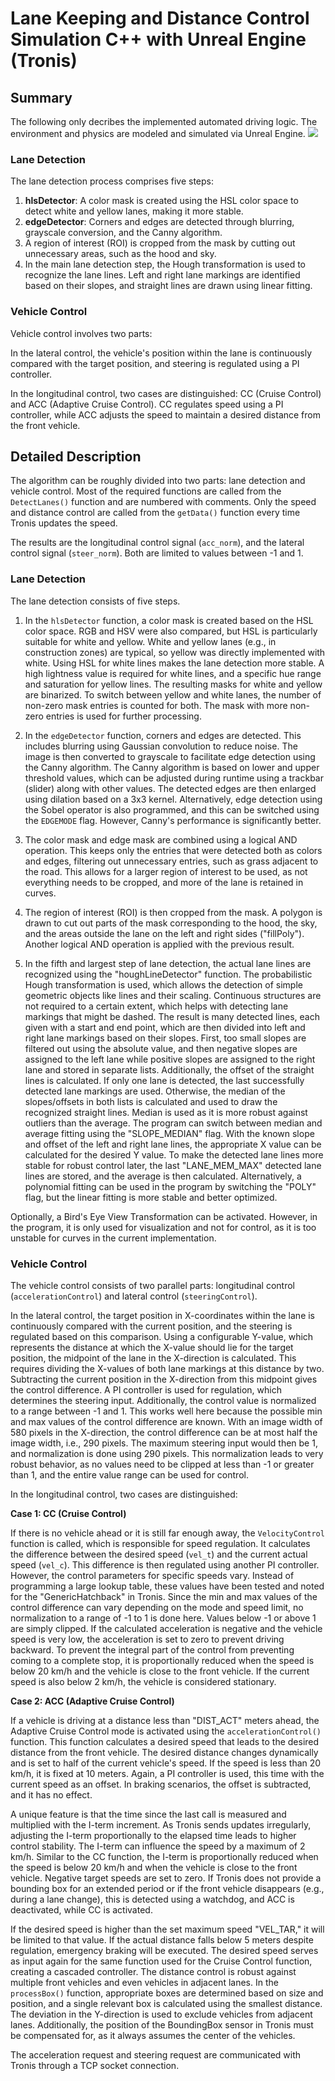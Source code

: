 # Lane Keeping and Distance Control Simulation C++ with Unreal Engine (Tronis)

## Summary
The following only decribes the implemented automated driving logic. The environment and physics are modeled and simulated via Unreal Engine.
<img src="https://github.com/nickpwagner/ue3-lane-keeping-assistant/blob/main/result.gif?raw=true">

### Lane Detection

The lane detection process comprises five steps:

1. **hlsDetector**: A color mask is created using the HSL color space to detect white and yellow lanes, making it more stable.
2. **edgeDetector**: Corners and edges are detected through blurring, grayscale conversion, and the Canny algorithm.
4. A region of interest (ROI) is cropped from the mask by cutting out unnecessary areas, such as the hood and sky.
5. In the main lane detection step, the Hough transformation is used to recognize the lane lines. Left and right lane markings are identified based on their slopes, and straight lines are drawn using linear fitting.

### Vehicle Control

Vehicle control involves two parts:

In the lateral control, the vehicle's position within the lane is continuously compared with the target position, and steering is regulated using a PI controller.

In the longitudinal control, two cases are distinguished: CC (Cruise Control) and ACC (Adaptive Cruise Control). CC regulates speed using a PI controller, while ACC adjusts the speed to maintain a desired distance from the front vehicle.

## Detailed Description

The algorithm can be roughly divided into two parts: lane detection and vehicle control. Most of the required functions are called from the `DetectLanes()` function and are numbered with comments. Only the speed and distance control are called from the `getData()` function every time Tronis updates the speed.

The results are the longitudinal control signal (`acc_norm`), and the lateral control signal (`steer_norm`). Both are limited to values between -1 and 1.

### Lane Detection

The lane detection consists of five steps.

1. In the `hlsDetector` function, a color mask is created based on the HSL color space. RGB and HSV were also compared, but HSL is particularly suitable for white and yellow. White and yellow lanes (e.g., in construction zones) are typical, so yellow was directly implemented with white. Using HSL for white lines makes the lane detection more stable. A high lightness value is required for white lines, and a specific hue range and saturation for yellow lines. The resulting masks for white and yellow are binarized. To switch between yellow and white lanes, the number of non-zero mask entries is counted for both. The mask with more non-zero entries is used for further processing.

2. In the `edgeDetector` function, corners and edges are detected. This includes blurring using Gaussian convolution to reduce noise. The image is then converted to grayscale to facilitate edge detection using the Canny algorithm. The Canny algorithm is based on lower and upper threshold values, which can be adjusted during runtime using a trackbar (slider) along with other values. The detected edges are then enlarged using dilation based on a 3x3 kernel. Alternatively, edge detection using the Sobel operator is also programmed, and this can be switched using the `EDGEMODE` flag. However, Canny's performance is significantly better.

3. The color mask and edge mask are combined using a logical AND operation. This keeps only the entries that were detected both as colors and edges, filtering out unnecessary entries, such as grass adjacent to the road. This allows for a larger region of interest to be used, as not everything needs to be cropped, and more of the lane is retained in curves.

4. The region of interest (ROI) is then cropped from the mask. A polygon is drawn to cut out parts of the mask corresponding to the hood, the sky, and the areas outside the lane on the left and right sides ("fillPoly"). Another logical AND operation is applied with the previous result.

5. In the fifth and largest step of lane detection, the actual lane lines are recognized using the "houghLineDetector" function. The probabilistic Hough transformation is used, which allows the detection of simple geometric objects like lines and their scaling. Continuous structures are not required to a certain extent, which helps with detecting lane markings that might be dashed. The result is many detected lines, each given with a start and end point, which are then divided into left and right lane markings based on their slopes. First, too small slopes are filtered out using the absolute value, and then negative slopes are assigned to the left lane while positive slopes are assigned to the right lane and stored in separate lists. Additionally, the offset of the straight lines is calculated. If only one lane is detected, the last successfully detected lane markings are used. Otherwise, the median of the slopes/offsets in both lists is calculated and used to draw the recognized straight lines. Median is used as it is more robust against outliers than the average. The program can switch between median and average fitting using the "SLOPE_MEDIAN" flag. With the known slope and offset of the left and right lane lines, the appropriate X value can be calculated for the desired Y value. To make the detected lane lines more stable for robust control later, the last "LANE_MEM_MAX" detected lane lines are stored, and the average is then calculated. Alternatively, a polynomial fitting can be used in the program by switching the "POLY" flag, but the linear fitting is more stable and better optimized.

Optionally, a Bird's Eye View Transformation can be activated. However, in the program, it is only used for visualization and not for control, as it is too unstable for curves in the current implementation.

### Vehicle Control

The vehicle control consists of two parallel parts: longitudinal control (`accelerationControl`) and lateral control (`steeringControl`).

In the lateral control, the target position in X-coordinates within the lane is continuously compared with the current position, and the steering is regulated based on this comparison. Using a configurable Y-value, which represents the distance at which the X-value should lie for the target position, the midpoint of the lane in the X-direction is calculated. This requires dividing the X-values of both lane markings at this distance by two. Subtracting the current position in the X-direction from this midpoint gives the control difference. A PI controller is used for regulation, which determines the steering input. Additionally, the control value is normalized to a range between -1 and 1. This works well here because the possible min and max values of the control difference are known. With an image width of 580 pixels in the X-direction, the control difference can be at most half the image width, i.e., 290 pixels. The maximum steering input would then be 1, and normalization is done using 290 pixels. This normalization leads to very robust behavior, as no values need to be clipped at less than -1 or greater than 1, and the entire value range can be used for control.

In the longitudinal control, two cases are distinguished:

**Case 1: CC (Cruise Control)**

If there is no vehicle ahead or it is still far enough away, the `VelocityControl` function is called, which is responsible for speed regulation. It calculates the difference between the desired speed (`vel_t`) and the current actual speed (`vel_c`). This difference is then regulated using another PI controller. However, the control parameters for specific speeds vary. Instead of programming a large lookup table, these values have been tested and noted for the "GenericHatchback" in Tronis. Since the min and max values of the control difference can vary depending on the mode and speed limit, no normalization to a range of -1 to 1 is done here. Values below -1 or above 1 are simply clipped. If the calculated acceleration is negative and the vehicle speed is very low, the acceleration is set to zero to prevent driving backward. To prevent the integral part of the control from preventing coming to a complete stop, it is proportionally reduced when the speed is below 20 km/h and the vehicle is close to the front vehicle. If the current speed is also below 2 km/h, the vehicle is considered stationary.

**Case 2: ACC (Adaptive Cruise Control)**

If a vehicle is driving at a distance less than "DIST_ACT" meters ahead, the Adaptive Cruise Control mode is activated using the `accelerationControl()` function. This function calculates a desired speed that leads to the desired distance from the front vehicle. The desired distance changes dynamically and is set to half of the current vehicle's speed. If the speed is less than 20 km/h, it is fixed at 10 meters. Again, a PI controller is used, this time with the current speed as an offset. In braking scenarios, the offset is subtracted, and it has no effect.

A unique feature is that the time since the last call is measured and multiplied with the I-term increment. As Tronis sends updates irregularly, adjusting the I-term proportionally to the elapsed time leads to higher control stability. The I-term can influence the speed by a maximum of 2 km/h. Similar to the CC function, the I-term is proportionally reduced when the speed is below 20 km/h and when the vehicle is close to the front vehicle. Negative target speeds are set to zero. If Tronis does not provide a bounding box for an extended period or if the front vehicle disappears (e.g., during a lane change), this is detected using a watchdog, and ACC is deactivated, while CC is activated.

If the desired speed is higher than the set maximum speed "VEL_TAR," it will be limited to that value. If the actual distance falls below 5 meters despite regulation, emergency braking will be executed. The desired speed serves as input again for the same function used for the Cruise Control function, creating a cascaded controller. The distance control is robust against multiple front vehicles and even vehicles in adjacent lanes. In the `processBox()` function, appropriate boxes are determined based on size and position, and a single relevant box is calculated using the smallest distance. The deviation in the Y-direction is used to exclude vehicles from adjacent lanes. Additionally, the position of the BoundingBox sensor in Tronis must be compensated for, as it always assumes the center of the vehicles.

The acceleration request and steering request are communicated with Tronis through a TCP socket connection.
